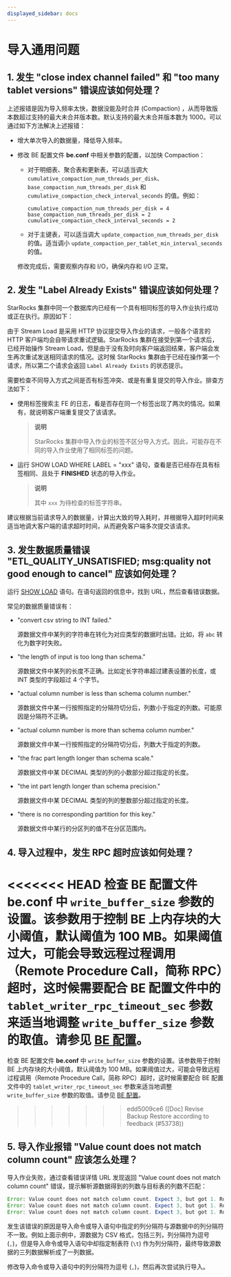 ```yaml
---
displayed_sidebar: docs
---
```


# 导入通用问题

## 1. 发生 "close index channel failed" 和 "too many tablet versions" 错误应该如何处理？

上述报错是因为导入频率太快，数据没能及时合并 (Compaction) ，从而导致版本数超过支持的最大未合并版本数。默认支持的最大未合并版本数为 1000。可以通过如下方法解决上述报错：

- 增大单次导入的数据量，降低导入频率。

- 修改 BE 配置文件 **be.conf** 中相关参数的配置，以加快 Compaction：
  
  - 对于明细表、聚合表和更新表，可以适当调大 `cumulative_compaction_num_threads_per_disk`、`base_compaction_num_threads_per_disk` 和 `cumulative_compaction_check_interval_seconds` 的值。例如：

      ```Plain
      cumulative_compaction_num_threads_per_disk = 4
      base_compaction_num_threads_per_disk = 2
      cumulative_compaction_check_interval_seconds = 2
      ```

  - 对于主键表，可以适当调大 `update_compaction_num_threads_per_disk` 的值。适当调小 `update_compaction_per_tablet_min_interval_seconds` 的值。

  修改完成后，需要观察内存和 I/O，确保内存和 I/O 正常。

## 2. 发生 "Label Already Exists" 错误应该如何处理？

StarRocks 集群中同一个数据库内已经有一个具有相同标签的导入作业执行成功或正在执行。原因如下：

由于 Stream Load 是采用 HTTP 协议提交导入作业的请求，一般各个语言的 HTTP 客户端均会自带请求重试逻辑。StarRocks 集群在接受到第一个请求后，已经开始操作 Stream Load，但是由于没有及时向客户端返回结果，客户端会发生再次重试发送相同请求的情况。这时候 StarRocks 集群由于已经在操作第一个请求，所以第二个请求会返回 `Label Already Exists` 的状态提示。

需要检查不同导入方式之间是否有标签冲突、或是有重复提交的导入作业。排查方法如下：

- 使用标签搜索主 FE 的日志，看是否存在同一个标签出现了两次的情况。如果有，就说明客户端重复提交了该请求。

  > **说明**
  >
  > StarRocks 集群中导入作业的标签不区分导入方式。因此，可能存在不同的导入作业使用了相同标签的问题。

- 运行 SHOW LOAD WHERE LABEL = "xxx" 语句，查看是否已经存在具有标签相同、且处于 **FINISHED** 状态的导入作业。

  > **说明**
  >
  > 其中 `xxx` 为待检查的标签字符串。

建议根据当前请求导入的数据量，计算出大致的导入耗时，并根据导入超时时间来适当地调大客户端的请求超时时间，从而避免客户端多次提交该请求。

## 3. 发生数据质量错误 "ETL_QUALITY_UNSATISFIED; msg:quality not good enough to cancel" 应该如何处理？

运行 [SHOW LOAD](../../sql-reference/sql-statements/loading_unloading/SHOW_LOAD.md) 语句。在语句返回的信息中，找到 URL，然后查看错误数据。

常见的数据质量错误有：

- "convert csv string to INT failed."
  
  源数据文件中某列的字符串在转化为对应类型的数据时出错。比如，将 `abc` 转化为数字时失败。

- "the length of input is too long than schema."
  
  源数据文件中某列的长度不正确。比如定长字符串超过建表设置的长度，或 INT 类型的字段超过 4 个字节。

- "actual column number is less than schema column number."
  
  源数据文件中某一行按照指定的分隔符切分后，列数小于指定的列数。可能原因是分隔符不正确。

- "actual column number is more than schema column number."
  
  源数据文件中某一行按照指定的分隔符切分后，列数大于指定的列数。

- "the frac part length longer than schema scale."
  
  源数据文件中某 DECIMAL 类型的列的小数部分超过指定的长度。

- "the int part length longer than schema precision."
  
  源数据文件中某 DECIMAL 类型的列的整数部分超过指定的长度。

- "there is no corresponding partition for this key."
  
  源数据文件中某行的分区列的值不在分区范围内。

## 4. 导入过程中，发生 RPC 超时应该如何处理？

<<<<<<< HEAD
检查 BE 配置文件 **be.conf** 中 `write_buffer_size` 参数的设置。该参数用于控制 BE 上内存块的大小阈值，默认阈值为 100 MB。如果阈值过大，可能会导致远程过程调用（Remote Procedure Call，简称 RPC）超时，这时候需要配合 BE 配置文件中的 `tablet_writer_rpc_timeout_sec` 参数来适当地调整 `write_buffer_size` 参数的取值。请参见 [BE 配置](../../loading/Loading_intro.md#be-配置)。
=======
检查 BE 配置文件 **be.conf** 中 `write_buffer_size` 参数的设置。该参数用于控制 BE 上内存块的大小阈值，默认阈值为 100 MB。如果阈值过大，可能会导致远程过程调用（Remote Procedure Call，简称 RPC）超时，这时候需要配合 BE 配置文件中的 `tablet_writer_rpc_timeout_sec` 参数来适当地调整 `write_buffer_size` 参数的取值。请参见 [BE 配置](../../loading/loading_introduction/loading_considerations.md#be-配置)。
>>>>>>> edd5009ce6 ([Doc] Revise Backup Restore according to feedback (#53738))

## 5. 导入作业报错 "Value count does not match column count" 应该怎么处理？

导入作业失败，通过查看错误详情 URL 发现返回 "Value count does not match column count" 错误，提示解析源数据得到的列数与目标表的列数不匹配：

```Java
Error: Value count does not match column count. Expect 3, but got 1. Row: 2023-01-01T18:29:00Z,cpu0,80.99
Error: Value count does not match column count. Expect 3, but got 1. Row: 2023-01-01T18:29:10Z,cpu1,75.23
Error: Value count does not match column count. Expect 3, but got 1. Row: 2023-01-01T18:29:20Z,cpu2,59.44
```

发生该错误的原因是导入命令或导入语句中指定的列分隔符与源数据中的列分隔符不一致。例如上面示例中，源数据为 CSV 格式，包括三列，列分隔符为逗号 (`,`)，但是导入命令或导入语句中却指定制表符 (`\t`) 作为列分隔符，最终导致源数据的三列数据解析成了一列数据。

修改导入命令或导入语句中的列分隔符为逗号 (`,`)，然后再次尝试执行导入。
